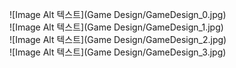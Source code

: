 ![Image Alt 텍스트](Game Design/GameDesign_0.jpg)  
![Image Alt 텍스트](Game Design/GameDesign_1.jpg)  
![Image Alt 텍스트](Game Design/GameDesign_2.jpg)  
![Image Alt 텍스트](Game Design/GameDesign_3.jpg)
